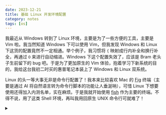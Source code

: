 ```yaml
---
date: 2023-12-21
title: 基础 Linux 开发环境配置
category: notes
tags: [os]
---
```



我最近从 Windows 转到了 Linux 环境，主要是为了一些方便的工具，主要是 Vim 啦。我当然知道 Windows 下可以使用 Vim，但我发现 Windows 和 Linux 下这货的配置竟然不一定相通。举个例子，我习惯将 `{` 映射成行内补全和换行补全，再通过 `O` 来进行自动缩进。Windows 下这个配置失效了，应该是 Bram 老头子生前留下的 bug 吧。于是为了更加原生的 Vim 体验，抱着学习下新系统的目的，我给这台我初二时买的惠普笔记本装上了 Windows 和 Linux 双系统。

Linux 的头一等大事无非是命令行配置了！我本来比较喜欢 Mac 的 [Fig](https://fig.io/) 终端（主要是通过 AI 将自然语言转为命令行脚本的功能让人垂涎呐），可惜 Linux 下想要使用还得加入内测名单，实在麻烦。于是我就开始使用 [fish](https://fishshell.com/) 作为主要的终端。不得不说，用了这类 Shell 环境，再叫我用回原生 UNIX 命令行可就难了！

<details>

<summary></summary>

</details>
    